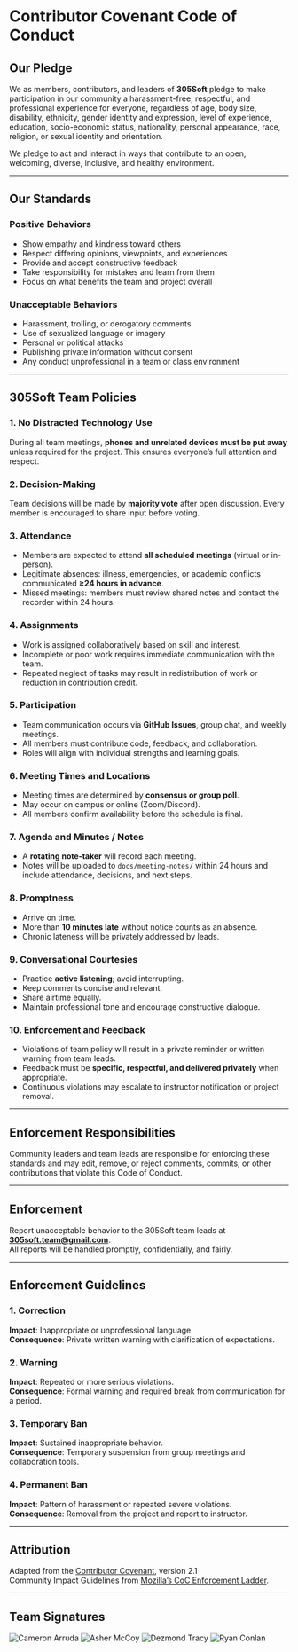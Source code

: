 # Contributor Covenant Code of Conduct

## Our Pledge

We as members, contributors, and leaders of **305Soft** pledge to make participation in our community a harassment-free, respectful, and professional experience for everyone, regardless of age, body size, disability, ethnicity, gender identity and expression, level of experience, education, socio-economic status, nationality, personal appearance, race, religion, or sexual identity and orientation.

We pledge to act and interact in ways that contribute to an open, welcoming, diverse, inclusive, and healthy environment.

---

## Our Standards

### Positive Behaviors
* Show empathy and kindness toward others  
* Respect differing opinions, viewpoints, and experiences  
* Provide and accept constructive feedback  
* Take responsibility for mistakes and learn from them  
* Focus on what benefits the team and project overall  

### Unacceptable Behaviors
* Harassment, trolling, or derogatory comments  
* Use of sexualized language or imagery  
* Personal or political attacks  
* Publishing private information without consent  
* Any conduct unprofessional in a team or class environment  

---

## 305Soft Team Policies

### 1. No Distracted Technology Use
During all team meetings, **phones and unrelated devices must be put away** unless required for the project. This ensures everyone’s full attention and respect.

### 2. Decision-Making
Team decisions will be made by **majority vote** after open discussion. Every member is encouraged to share input before voting.

### 3. Attendance
* Members are expected to attend **all scheduled meetings** (virtual or in-person).  
* Legitimate absences: illness, emergencies, or academic conflicts communicated **≥24 hours in advance**.  
* Missed meetings: members must review shared notes and contact the recorder within 24 hours.

### 4. Assignments
* Work is assigned collaboratively based on skill and interest.  
* Incomplete or poor work requires immediate communication with the team.  
* Repeated neglect of tasks may result in redistribution of work or reduction in contribution credit.

### 5. Participation
* Team communication occurs via **GitHub Issues**, group chat, and weekly meetings.  
* All members must contribute code, feedback, and collaboration.  
* Roles will align with individual strengths and learning goals.

### 6. Meeting Times and Locations
* Meeting times are determined by **consensus or group poll**.  
* May occur on campus or online (Zoom/Discord).  
* All members confirm availability before the schedule is final.

### 7. Agenda and Minutes / Notes
* A **rotating note-taker** will record each meeting.  
* Notes will be uploaded to `docs/meeting-notes/` within 24 hours and include attendance, decisions, and next steps.

### 8. Promptness
* Arrive on time.  
* More than **10 minutes late** without notice counts as an absence.  
* Chronic lateness will be privately addressed by leads.

### 9. Conversational Courtesies
* Practice **active listening**; avoid interrupting.  
* Keep comments concise and relevant.  
* Share airtime equally.  
* Maintain professional tone and encourage constructive dialogue.

### 10. Enforcement and Feedback
* Violations of team policy will result in a private reminder or written warning from team leads.  
* Feedback must be **specific, respectful, and delivered privately** when appropriate.  
* Continuous violations may escalate to instructor notification or project removal.

---

## Enforcement Responsibilities

Community leaders and team leads are responsible for enforcing these standards and may edit, remove, or reject comments, commits, or other contributions that violate this Code of Conduct.

---

## Enforcement

Report unacceptable behavior to the 305Soft team leads at **305soft.team@gmail.com**.  
All reports will be handled promptly, confidentially, and fairly.

---

## Enforcement Guidelines

### 1. Correction
**Impact**: Inappropriate or unprofessional language.  
**Consequence**: Private written warning with clarification of expectations.

### 2. Warning
**Impact**: Repeated or more serious violations.  
**Consequence**: Formal warning and required break from communication for a period.

### 3. Temporary Ban
**Impact**: Sustained inappropriate behavior.  
**Consequence**: Temporary suspension from group meetings and collaboration tools.

### 4. Permanent Ban
**Impact**: Pattern of harassment or repeated severe violations.  
**Consequence**: Removal from the project and report to instructor.

---

## Attribution

Adapted from the [Contributor Covenant][homepage], version 2.1  
Community Impact Guidelines from [Mozilla’s CoC Enforcement Ladder][Mozilla CoC].

[homepage]: https://www.contributor-covenant.org  
[v2.1]: https://www.contributor-covenant.org/version/2/1/code_of_conduct.html  
[Mozilla CoC]: https://github.com/mozilla/diversity  

---

## Team Signatures

![Cameron Arruda](https://drive.google.com/uc?export=view&id=15nSYtTvn4s2G2l4YR7cXg5xI7Q5UAQ9x)
![Asher McCoy](https://drive.google.com/uc?export=view&id=1S4psyPArs-1czpdsOX9J_zkEWaFF8MEV)
![Dezmond Tracy](https://drive.google.com/uc?export=view&id=1vPJPdtdMvZ-Pm4Qczzv__bG8ASHcXwpJ)
![Ryan Conlan](https://drive.google.com/uc?export=view&id=1jjUE8jbSIbihSy-U_OJ9xtwHBJYFQpmj)


